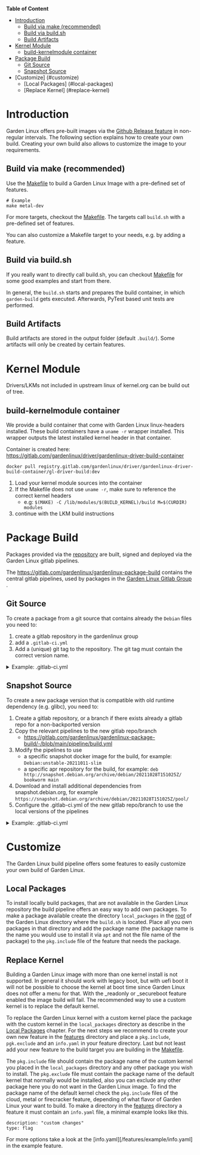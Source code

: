 
**Table of Content**
- [Introduction](#introduction)
	- [Build via make (recommended)](#build-via-make-recommended)
	- [Build via build.sh](#build-via-buildsh)
	- [Build Artifacts](#build-artifacts)
- [Kernel Module](#kernel-module)
	- [build-kernelmodule container](#build-kernelmodule-container)
- [Package Build](#package-build)
	- [Git Source](#git-source)
	- [Snapshot Source](#snapshot-source)
- [Customize] (#customize)
  - [Local Packages] (#local-packages)
  - [Replace Kernel] (#replace-kernel)

# Introduction

Garden Linux offers pre-built images via the [Github Release feature](https://github.com/gardenlinux/gardenlinux/releases) in non-regular intervals.
The following section explains how to create your own build.
Creating your own build also allows to customize the image to your requirements.

## Build via make (recommended)
Use the [Makefile](/Makefile) to build a Garden Linux Image with a pre-defined set of features. 
```
# Example 
make metal-dev
```
For more targets, checkout the [Makefile](/Makefile). The targets call `build.sh` with a pre-defined set of features.  

You can also customize a Makefile target to your needs, e.g. by adding a feature.

## Build via build.sh 
If you really want to directly call build.sh, you can checkout [Makefile](/Makefile) for some good examples and start from there.

In general, the `build.sh` starts and prepares the build container, in which `garden-build` gets executed. Afterwards, PyTest
based unit tests are performed.

## Build Artifacts
Build artifacts are stored in the output folder (default `.build/`).
Some artifacts will only be created by certain features. 

# Kernel Module
Drivers/LKMs not included in upstream linux of kernel.org can be build out of tree.

## build-kernelmodule container 
We provide a build container that come with Garden Linux linux-headers installed. 
These build containers have a `uname -r` wrapper installed. 
This wrapper outputs the latest installed kernel header in that container.

Container is created here: https://gitlab.com/gardenlinux/driver/gardenlinux-driver-build-container

```
docker pull registry.gitlab.com/gardenlinux/driver/gardenlinux-driver-build-container/gl-driver-build:dev
```

1. Load your kernel module sources into the container
1. If the Makefile does not use `uname -r`, make sure to reference the correct kernel headers
    * e.g: ```$(MAKE) -C /lib/modules/$(BUILD_KERNEL)/build M=$(CURDIR) modules```
1. continue with the LKM build instructions


# Package Build
Packages provided via the [repository](/docs/repository/README.md) are built, signed and deployed via the Garden Linux gitlab pipelines.

The https://gitlab.com/gardenlinux/gardenlinux-package-build contains the central gitlab pipelines, used by packages in the 
[Garden Linux Gitlab Group ](https://gitlab.com/gardenlinux).

## Git Source 
To create a package from a git source that contains already the `Debian` files you need to:

1. create a gitlab repository in the gardenlinux group
1. add a `.gitlab-ci.yml`
1. Add a (unique) git tag to the repository. The git tag must contain the correct version name.

<details> 
    <summary>Example: .gitlab-ci.yml</summary>

```
variables:
  DEBFULLNAME: "Garden Linux builder"
  DEBEMAIL: "contact@gardenlinux.io"
  BUILD_ARCH_ALL: 'true'
  SOURCE_REPO: 'https://github.com/FRRouting/frr'
  SOURCE_REPO_REF: 'frr-8.2.2'

include:
- project: gardenlinux/gardenlinux-package-build
  file:
  - pipeline/pipeline.yml
```

</details>

## Snapshot Source

To create a new package version that is compatible with old runtime dependency (e.g. glibc), 
you need to:

1. Create a gitlab repository, or a branch if there exists already a gitlab repo for a non-backported version
1. Copy the relevant pipelines to the new gitlab repo/branch
    * https://gitlab.com/gardenlinux/gardenlinux-package-build/-/blob/main/pipeline/build.yml
1. Modify the pipelines to use 
    * a specific snapshot docker image for the build, for example: `Debian:unstable-20211011-slim`
    * a specific apr repository for the build, for example: `deb http://snapshot.debian.org/archive/debian/20211028T151025Z/ bookworm main`
1. Download and install additional dependencies from snapshot.debian.org, for example `https://snapshot.debian.org/archive/debian/20211028T151025Z/pool/`
1. Configure the .gitlab-ci.yml of the new gitlab repo/branch to use the local versions of the pipelines


<details> 
    <summary>Example: .gitlab-ci.yml</summary>

```
include:
- project: gardenlinux/gardenlinux-package-build
  file:
  - pipeline/workflow.yml
- local: .gitlab/ci/source.yml
- local: .gitlab/ci/build.yml
``` 

</details> 

# Customize
The Garden Linux build pipeline offers some features to easily customize your own build of Garden Linux.



## Local Packages
To install locally build packages, that are not available in the Garden Linux repository the build pipeline offers an easy way to add own packages.
To make a package available create the directory `local_packages` in the [root](/) of the Garden Linux directory where the `build.sh` is located.
Place all you own packages in that directory and add the package name (the package name is the name you would use to install it via `apt` and not the
file name of the package) to the `pkg.include` file of the feature that needs the package.

## Replace Kernel
Building a Garden Linux image with more than one kernel install is not supported. In general it should work with legacy boot, but with uefi boot it
will not be possible to choose the kernel at boot time since Garden Linux does not offer a menu for that. With the _readonly or _secureboot feature
enabled the image build will fail. The recommended way to use a custom kernel is to replace the default kernel.

To replace the Garden Linux kernel with a custom kernel place the package with the custom kernel in the `local_packages` directory as describe in the
[Local Packages](#local-packages) chapter. For the next steps we recommend to create your own new feature in the [features](/features) directory and
place a `pkg.include`, `pgk.exclude` and an `info.yaml` in your feature directory. Last but not least add your new feature to the build target you are 
building in the [Makefile](/Makefile).

The `pkg.include` file should contain the package name of the custom kernel you placed in the `local_packages` directory and any other package you
wish to install. The `pkg.exclude` file must contain the package name of the default kernel that normally would be installed, also you can exclude
any other package here you do not want in the Garden Linux image. To find the package name of the default kernel check the `pkg.include` files of the
cloud, metal or firecracker feature, depending of what flavor of Garden Linux your want to build. To make a directory in the [features](/features)
directory a feature it must contain an `info.yaml` file, a minimal example looks like this.

```example info.yaml
description: "custom changes"
type: flag
```
For more options take a look at the [info.yaml][/features/example/info.yaml] in the example feature.